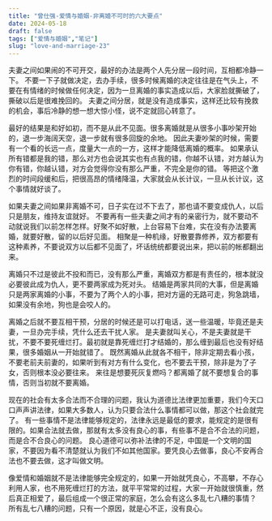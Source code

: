 ```yaml
---
title: "曾仕强-爱情与婚姻-非离婚不可时的六大要点"
date: 2024-05-18
draft: false
tags: ["爱情与婚姻","笔记"]
slug: "love-and-marriage-23"
---
```


夫妻之间如果闹的不可开交，最好的办法是两个人先分居一段时间，互相都冷静一下。
不要一下子就做决定，去办手续，很多时候离婚的决定往往是在气头上，不要在有情绪的时候做任何决定，因为一旦离婚的事实造成以后，大家脸就撕破了，撕破以后是很难挽回的。
夫妻之间分居，就是没有造成事实，这样还比较有挽救的机会，事后冷静的想一想大惊小怪，说不定就回心转意了。

最好的结果是和好如初，而不是从此不见面。很多离婚就是从很多小事吵架开始的，退一步海阔天空，退一步就有很多回旋的余地。
因此夫妻吵架的时候，需要有一个看的长远一点，度量大一点的一方，这样才能降低离婚的概率。
如果承认所有错都是我的错，那么对方也会说其实也有点我的错，你越不认错，对方越认为你有错，你越认错，对方会觉得你没有那么严重，不完全是你的错。
等把这个激烈的时间段缓和后，把很高昂的情绪降温，大家就会从长计议，一旦从长计议，这个事情就好谈了。

如果夫妻之间如果非离婚不可，日子实在过不下去了，那也请不要变成仇人，以后只是朋友，维持友谊就好。
不要再有一些夫妻之间才有的亲密行为，就不要动不动就说我们以前怎样怎样。好聚不如好散，上台容易下台难，实在没有办法要离婚，就要好散，留的以后好见面。
相聚是一种机缘，好散要靠修养，双方都要有这种素养，不要说双方以后都不见面了，坏话统统都要说出来，把以前的帐都翻出来。

离婚只不过是彼此不投和而已，没有那么严重，离婚双方都是有责任的，根本就没必要彼此成为仇人，更不要两家成为死对头。
结婚是两家共同的大事，但是离婚只是两家离婚的小事，不要为了两个人的小事，把对方逼的无路可走，狗急跳墙，如果没有余地，狗也是会咬人的。

离婚之后就不要互相干预，分居的时候还是可以打电话，送一些温暖，毕竟还是夫妻，一旦办完手续，凭什么还去干扰人家。
是夫妻就叫关心，不是夫妻就是干扰，不要不要死缠烂打。最初就是靠死缠烂打才结婚的，那么缠到最后也没有好结果，很多婚姻从一开始就错了。
既然离婚从此就各不相干，除非定期去看小孩，不要老前夫前妻的，如果听到有对方有什么变化，也不要去干预，除非是为了子女，否则根本没必要往来。
来往是想要死灰复燃吗？都离婚了就不要想复合的事情，否则当初就不要离婚。 

现在的社会有太多合法而不合理的问题，我认为道德比法律更加重要，我们今天口口声声讲法律，如果大多数人，认为只要合法什么事情都可以做，那这个社会就完了。
有一些事情不是法律能够规定的，法律永远是最低的要求，能规定的是很有限的。如果合法就去做，那就有太多没有良心的事，有些事不是合不合法的问题，而是合不合良心的问题。
良心道德可以弥补法律的不足，中国是一个文明的国家，不要因为看不清楚就认为我们不如其他国家。要凭良心去做事，良心不安再合法也不要去做，这才叫做文明。

像爱情和婚姻就不是法律能够完全规定的，如果一开始就凭良心，不高攀，不存心利用人家，也不用死缠烂打的方法，就平平常常的过程，大家一开始就很慎重，然后真正相爱了，最后组成一个很正常的家庭，怎么会有这么多乱七八糟的事情？
所有乱七八糟的问题，只有一个原因，就是心不正，没有良心。
